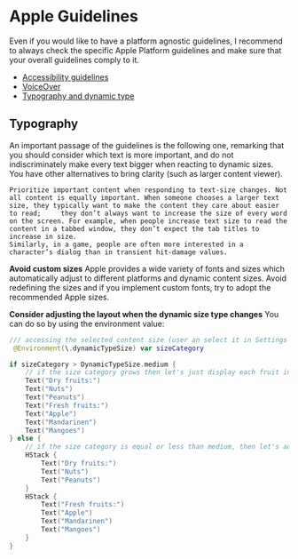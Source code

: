# Apple Guidelines
Even if you would like to have a platform agnostic guidelines, I recommend to always check the specific Apple Platform guidelines and make sure that your overall guidelines comply to it.

- [Accessibility guidelines](https://developer.apple.com/design/human-interface-guidelines/accessibility)
- [VoiceOver](https://developer.apple.com/design/human-interface-guidelines/voiceover)
- [Typography and dynamic type](https://developer.apple.com/design/human-interface-guidelines/typography)

## Typography
An important passage of the guidelines is the following one, remarking that you should consider which text is more important, and do not indiscriminately make every text bigger when reacting to dynamic sizes.
You have other alternatives to bring clarity (such as larger content viewer).

    Prioritize important content when responding to text-size changes. Not all content is equally important. When someone chooses a larger text size, they typically want to make the content they care about easier to read;     they don’t always want to increase the size of every word on the screen. For example, when people increase text size to read the content in a tabbed window, they don’t expect the tab titles to increase in size.         
    Similarly, in a game, people are often more interested in a character’s dialog than in transient hit-damage values.

**Avoid custom sizes** 
Apple provides a wide variety of fonts and sizes which automatically adjust to different platforms and dynamic content sizes. Avoid redefining the sizes and if you implement custom fonts, try to adopt the recommended Apple sizes.

**Consider adjusting the layout when the dynamic size type changes**
You can do so by using the environment value:

```swift
/// accessing the selected content size (user an select it in Settings in the iPhone)
 @Environment(\.dynamicTypeSize) var sizeCategory

if sizeCategory > DynamicTypeSize.medium {
    // if the size category grows then let's just display each fruit in a separate row
    Text("Dry fruits:")
    Text("Nuts")
    Text("Peanuts")
    Text("Fresh fruits:")
    Text("Apple")
    Text("Mandarinen")
    Text("Mangoes")
} else {
    // if the size category is equal or less than medium, then let's add an horizontal stack to not occupy much space in the list
    HStack {
        Text("Dry fruits:")
        Text("Nuts")
        Text("Peanuts")
    }
    HStack {
        Text("Fresh fruits:")
        Text("Apple")
        Text("Mandarinen")
        Text("Mangoes")
    }
}
```
